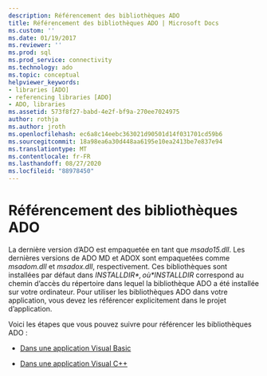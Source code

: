 ```yaml
---
description: Référencement des bibliothèques ADO
title: Référencement des bibliothèques ADO | Microsoft Docs
ms.custom: ''
ms.date: 01/19/2017
ms.reviewer: ''
ms.prod: sql
ms.prod_service: connectivity
ms.technology: ado
ms.topic: conceptual
helpviewer_keywords:
- libraries [ADO]
- referencing libraries [ADO]
- ADO, libraries
ms.assetid: 573f8f27-babd-4e2f-bf9a-270ee7024975
author: rothja
ms.author: jroth
ms.openlocfilehash: ec6a8c14eebc363021d90501d14f031701cd59b6
ms.sourcegitcommit: 18a98ea6a30d448aa6195e10ea2413be7e837e94
ms.translationtype: MT
ms.contentlocale: fr-FR
ms.lasthandoff: 08/27/2020
ms.locfileid: "88978450"
---
```

# <a name="referencing-the-ado-libraries"></a>Référencement des bibliothèques ADO
La dernière version d’ADO est empaquetée en tant que *msado15.dll*. Les dernières versions de ADO MD et ADOX sont empaquetées comme *msadom.dll* et *msadox.dll*, respectivement. Ces bibliothèques sont installées par défaut dans *$INSTALLDIR*, où *$INSTALLDIR* correspond au chemin d’accès du répertoire dans lequel la bibliothèque ADO a été installée sur votre ordinateur. Pour utiliser les bibliothèques ADO dans votre application, vous devez les référencer explicitement dans le projet d’application.  
  
 Voici les étapes que vous pouvez suivre pour référencer les bibliothèques ADO :  
  
-   [Dans une application Visual Basic](./referencing-the-ado-libraries-in-a-visual-basic-6-application.md)  
  
-   [Dans une application Visual C++](./referencing-the-ado-libraries-in-a-visual-c-application.md)